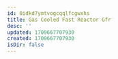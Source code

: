 ```yaml
---
id: 0idkd7ymtvogcqqlfcgwxhs
title: Gas Cooled Fast Reactor Gfr
desc: ''
updated: 1709667707930
created: 1709667707930
isDir: false
---
```


